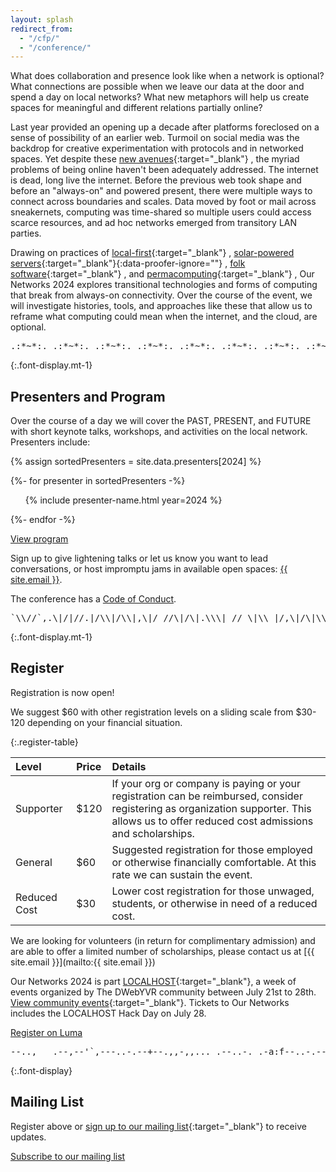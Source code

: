 ```yaml
---
layout: splash
redirect_from:
  - "/cfp/"
  - "/conference/"
---
```


What does collaboration and presence look like when a network is optional? What connections are possible when we leave our data at the door and spend a day on local networks? What new metaphors will help us create spaces for meaningful and different relations partially online?

Last year provided an opening up a decade after platforms foreclosed on a sense of possibility of an earlier web. Turmoil on social media was the backdrop for creative experimentation with protocols and in networked spaces. Yet despite these [new avenues](https://www.robinsloan.com/lab/new-avenues/){:target="\_blank"} , the myriad problems of being online haven't been adequately addressed. The internet is dead, long live the internet. Before the previous web took shape and before an "always-on" and powered present, there were multiple ways to connect across boundaries and scales. Data moved by foot or mail across sneakernets, computing was time-shared so multiple users could access scarce resources, and ad hoc networks emerged from transitory LAN parties.

Drawing on practices of [local-first](https://www.inkandswitch.com/local-first/){:target="\_blank"} , [solar-powered servers](http://solarprotocol.net/){:target="\_blank"}{:data-proofer-ignore=""} , [folk software](https://maggieappleton.com/folk-interfaces){:target="\_blank"} , and [permacomputing](https://permacomputing.net/Principles/){:target="\_blank"} , Our Networks 2024 explores transitional technologies and forms of computing that break from always-on connectivity. Over the course of the event, we will investigate histories, tools, and approaches like these that allow us to reframe what computing could mean when the internet, and the cloud, are optional.

<pre role="img" aria-label="ASCII divider" class="font-display-mono aliased text-10 inline-flex max-w-prose overflow-hidden w-100">
.:*~*:._.:*~*:._.:*~*:._.:*~*:._.:*~*:._.:*~*:._.:*~*:._.:*~*
</pre>

{:.font-display.mt-1}

## Presenters and Program

Over the course of a day we will cover the PAST, PRESENT, and FUTURE with short keynote talks, workshops, and activities on the local network. Presenters include:

{% assign sortedPresenters = site.data.presenters[2024] %}

{%- for presenter in sortedPresenters -%}
<ul>{% include presenter-name.html year=2024 %}</ul>
{%- endfor -%}

<a href="/program" class="text-sm border border-inherit active:bg-accent font-mono antialiased rounded p-1 px-2 no-underline outlined active:text-white active:outline-accent">View program</a>

Sign up to give lightening talks or let us know you want to lead conversations, or host impromptu jams in available open spaces: <a href ="mailto:{{ site.email }}">{{ site.email }}</a>.

The conference has a [Code of Conduct](https://ournetworks.ca/code-of-conduct/).

<pre role="img" aria-label="ASCII divider" class="font-display-mono aliased text-10 inline-flex max-w-prose overflow-hidden w-100">
`\\//`,.\|/|//.|/\\|/\\|,\|/ //\|/\|.\\\| // \|\\ |/,\|/\|\\
</pre>


{:.font-display.mt-1}

## Register

Registration is now open!

We suggest $60 with other registration levels on a sliding scale from $30-120 depending on your financial situation. 


{:.register-table}

| Level              | Price | Details |
|:-----------------------|:------|:--------|
| Supporter | $120 | If your org or company is paying or your registration can be reimbursed, consider registering as organization supporter. This allows us to offer reduced cost admissions and scholarships. |
| General              | $60 | Suggested registration for those employed or otherwise financially comfortable. At this rate we can sustain the event. |
| Reduced Cost           | $30 | Lower cost registration for those unwaged, students, or otherwise in need of a reduced cost. |

We are looking for volunteers (in return for complimentary admission) and are able to offer a limited number of scholarships, please contact us at [{{ site.email }}](mailto:{{ site.email }})

Our Networks 2024 is part [LOCALHOST](https://writing.dwebyvr.org/announcing-localhost/){:target="\_blank"}, a week of events organized by The DWebYVR community between July 21st to 28th. [View community events](https://lu.ma/LOCALHOST_vancouver){:target="\_blank"}. Tickets to Our Networks includes the LOCALHOST Hack Day on July 28.

<a href="https://lu.ma/r3afi0b0" class="inline-flex bg-black active:bg-accent text-white font-mono antialiased rounded p-2 px-2 no-underline outlined active:text-white active:outline-accent" target="_blank" rel="noopener">Register on Luma</a>

<pre role="img" aria-label="ASCII divider" class="font-display-mono aliased text-10 inline-flex max-w-prose overflow-hidden w-100">
--..,___.--,--'`,---..-.--+--.,,-,,..._.--..-._.-a:f--..-.--
</pre>


{:.font-display}

## Mailing List

Register above or [sign up to our mailing list](https://lists.mayfirst.org/mailman/listinfo/ournetworks){:target="\_blank"} to receive updates.

<a href="https://lists.mayfirst.org/mailman/listinfo/ournetworks" class="inline-flex bg-grey active:bg-accent text-white font-mono antialiased rounded p-1 px-2 no-underline outlined active:text-white active:outline-accent" target="_blank" rel="noopener">Subscribe to our mailing list</a>

